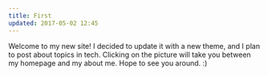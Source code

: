 ```yaml
---
title: First
updated: 2017-05-02 12:45
---
```


Welcome to my new site! I decided to update it with a new theme, and I plan to post about topics in tech. Clicking on the picture will take you between my homepage and my about me. Hope to see you around. :)
